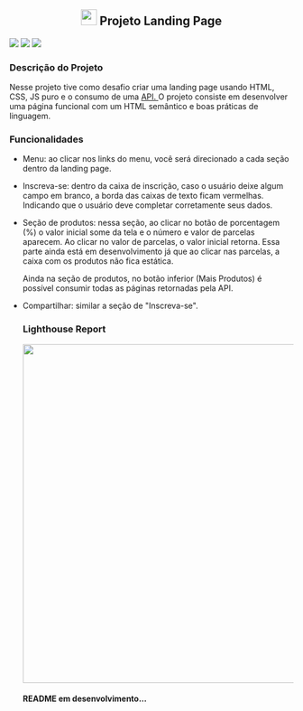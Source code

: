 <h2 align="center">  
  <img src="https://user-images.githubusercontent.com/69096673/169550418-4193e4ff-8142-478c-bbd6-0bb7623d9cb5.jpeg" width="28px">
  Projeto Landing Page </h2>
<p>
  <img src="https://img.shields.io/github/issues/the4nna/landing-page"> 
  <img src="https://img.shields.io/github/stars/the4nna/landing-page"> 
  <img src="https://img.shields.io/github/forks/the4nna/landing-page?color=purple">
</p>

<h3> Descrição do Projeto </h3>
  <p> Nesse projeto tive como desafio criar uma landing page usando HTML, CSS, JS puro e o consumo de uma  <a href="https://frontend-intern-challenge-api.iurykrieger.vercel.app/products?page=1"> API. </a> O projeto consiste em desenvolver uma página funcional com um HTML semântico e boas práticas de linguagem. </p>

<h3> Funcionalidades </h3>
<ul> 
  <li> 
    <p> Menu: ao clicar nos links do menu, você será direcionado a cada seção dentro da landing page. </p>
  </li>
  <li>
    <p> Inscreva-se: dentro da caixa de inscrição, caso o usuário deixe algum campo em branco, a borda das caixas de texto ficam vermelhas. Indicando que o usuário deve completar corretamente seus dados. </p>
  </li>
  <li>  
    <p> Seção de produtos: nessa seção, ao clicar no botão de porcentagem (%) o valor inicial some da tela e o número e valor de parcelas aparecem. Ao clicar no valor de parcelas, o valor inicial retorna. Essa parte ainda está em desenvolvimento já que ao clicar nas parcelas, a caixa com os produtos não fica estática. </p> 
    <p> Ainda na seção de produtos, no botão inferior (Mais Produtos) é possível consumir todas as páginas retornadas pela API. </p>
  </li>
  <li> 
    <p> Compartilhar: similar a seção de "Inscreva-se". </p>
  </li>
  
<h3> Lighthouse Report </h3>
  <img src="https://user-images.githubusercontent.com/69096673/169600532-7f013fc3-dd4c-4ba1-b43a-7ae01d699e68.png" width="600px">


<h4> README em desenvolvimento... </h4>
